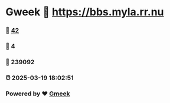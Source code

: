 # Gweek :link: https://bbs.myla.rr.nu 
### :page_facing_up: [42](https://bbs.myla.rr.nu/tag.html) 
### :speech_balloon: 4 
### :hibiscus: 239092 
### :alarm_clock: 2025-03-19 18:02:51 
### Powered by :heart: [Gmeek](https://github.com/Meekdai/Gmeek)
